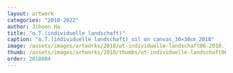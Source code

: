 ```yaml
---
layout: artwork
categories: "2018-2022"
author: Jihoon Ha
title: "o.T.(individuelle landschaft)"
caption: "o.T.(individuelle landschaft)_oil on canvas_30×30㎝_2018"
image: /assets/images/artworks/2018/ot-individuelle-landschaft06-2018.jpg
thumb: /assets/images/artworks/2018/thumbs/ot-individuelle-landschaft06-2018.jpg
order: 2018004
---
```

